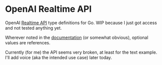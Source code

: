# OpenAI Realtime API

OpenAI [Realtime API](https://openai.com/index/introducing-the-realtime-api/) type definitions for Go. WIP because I just got access and not tested anything yet.

Wherever noted in the [documentation](https://platform.openai.com/docs/api-reference/realtime-client-events) (or somewhat obvious), optional values are references.

Currently (for me) the API seems very broken, at least for the text example. I'll add voice (aka the intended use case) later today.